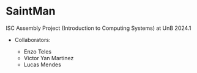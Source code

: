 # SaintMan

ISC Assembly Project (Introduction to Computing Systems) at UnB 2024.1

- Collaborators:
  
  - Enzo Teles
  - Victor Yan Martinez
  - Lucas Mendes
